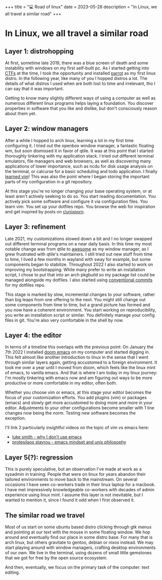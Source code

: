 +++
title = "💻 Road of linux"
date = 2023-05-28
description = "In Linux, we all travel a similar road"
+++

# In Linux, we all travel a similar road

## Layer 1: distrohopping

At first, sometime late 2019, there was a blue screen of death and some instability with windows on my first self-built pc.
As I started getting into [CTFs](https://youtu.be/8ev9ZX9J45A) at the time, I took the opportunity and installed [parrot](https://www.parrotsec.org/) as my first linux distro.
In the following year, like many of you I hopped distros a lot.
The details of what distros I used when are both lost to time and irrelevant, tho I can say that it was important. 

Getting to know many slightly different ways of using a computer as well as numerous different linux programs helps laying a foundation.
You discover properties in software that you like and dislike, but don't consciously reason about them yet.

## Layer 2: window managers

After a while I hopped to arch linux, learning a lot in my first time configuring it.
I tried out the openbox window manager, a fantastic floating wm, but soon dismissed it in favor of qtile.
It was at this point that I started thoroughly tinkering with my application stack.
I tried out different terminal emulators, file managers and web browsers, as well as discovering many applications of lower importance, such as ncdu for disk usage analysis on the terminal, or calcurse for a basic scheduling and todo application.
I finally [learned vim](https://youtu.be/ST7vnfKjfvY)!
This was also the point where I began storing the important parts of my configuration in a git repository.

At this stage you're no longer changing your base operating system, or at least aren't actively seeking to do so.
You start reading documentation. You actively pick some software and configure it via configuration files.
You learn vim.
You set up your dotfiles repo.
You browse the web for inspiration and get inspired by posts on [r/unixporn](https://libreddit.de/r/unixporn/top?t=month).

## Layer 3: refinement

Late 2021, my customizations slowed down a bit and I no longer swapped out different terminal programs on a near daily basis.
In this time my most notable change was from qtile to [awesome](https://github.com/awesomeWM/awesome) as my window manager, as I grew frustrated with qtile's maintainers.
I still tried out new stuff from time to time, I lived a few months in wayland with sway for example, but some components began to stabilize.
Throughout 2022 I also started to work on improving my bootstrapping: 
While many prefer to write an installation script, I chose to put that into an arch pkgbuild so my package list could be managed alongside my dotfiles.
I also started using [conventional commits](https://www.conventionalcommits.org/en/v1.0.0/#summary) for my dotfiles repo.

This stage is marked by slow, incremental changes to your software, rather than big leaps from one offering to the next.
You might still change out some components from time to time, but a grand picture has formed and you now have a coherent environment.
You start working on reproducibility, you write an installation script or similar.
You definitely manage your config files in git.
You're also very comfortable in the shell by now.

## Layer 4: the editor

In terms of a timeline this overlaps with the previous point: On January the 7th 2022 I installed [doom emacs](https://github.com/doomemacs/doomemacs) on my computer and started digging in.
This felt almost like another introduction to linux in the sense that I went through similar layers again, getting accustomed to a foreign environment.
It took me over a year until I moved from doom, which feels like the linux mint of emacs, to vanilla emacs.
And that is where I am today in my linux journey: I'm mostly tinkering with emacs now and am figuring out ways to be more productive or more comfortable in my editor, often both.

Whether you choose vim or emacs, at this stage your editor becomes the focus of your customization efforts.
You add plugins (vim) or packages (emacs) and slowly get more accustomed to doing more and more in your editor.
Adjustments to your other configurations become smaller with 1 line changes now being the norm.
Testing new software becomes the exception.

I'll link 2 particularly insightful videos on the topic of vim vs emacs here:
- [luke smith - why I don't use emacs](https://youtu.be/1mr3issv79s) 
- [protesilaos stavrou - emacs mindset and unix philosophy](https://youtu.be/qTncc2lI6OI)

## Layer 5(?): regression

This is purely speculative, but an observation I've made at work as a sysadmin in training:
People that were on linux for years abandon their tailored environments to move back to the mainstream.
On several occasions I have seen co-workers trade in their linux laptop for a macbook.
I have met impressively knowledgeable co-workers with decades of admin experience using linux mint.
I assume this layer is not inevitable, but I wanted to mention it, since I found it odd when I first observed it.

## The similar road we travel

Most of us start on some ubuntu based distro clicking through gtk menus and pointing at our text with the mouse in some floating window.
We hop around and eventually find our place in some distro base. For many that is arch linux, but others gravitate to gentoo, debian or nixos instead.
We may start playing around with window managers, crafting desktop environments of our own.
We live in the terminal, using dozens of small little gemstones that we got for free by the open source ecosystem.

And then, eventually, we focus on the primary task of the computer: text editing.

